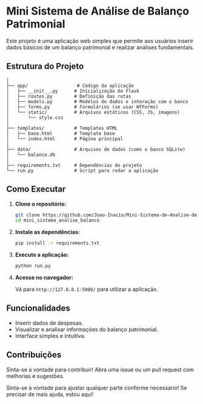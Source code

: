 # Mini Sistema de Análise de Balanço Patrimonial

Este projeto é uma aplicação web simples que permite aos usuários inserir dados básicos de um balanço patrimonial e realizar análises fundamentais.

## Estrutura do Projeto

```mini_sistema_analise_balanco/
│
├── app/                  # Código da aplicação
│   ├── __init__.py      # Inicialização do Flask
│   ├── routes.py        # Definição das rotas
│   ├── models.py        # Modelos de dados e interação com o banco
│   ├── forms.py         # Formulários (se usar WTForms)
│   └── static/          # Arquivos estáticos (CSS, JS, imagens)
│       └── style.css
│
├── templates/           # Templates HTML
│   ├── base.html        # Template base
│   └── index.html       # Página principal
│
├── data/                # Arquivos de dados (como o banco SQLite)
│   └── balanco.db
│
├── requirements.txt     # Dependências do projeto
└── run.py               # Script para rodar a aplicação
```

## Como Executar

1. **Clone o repositório:**

   ```bash
   git clone https://github.com/Joao-Inacio/Mini-Sistema-de-Analise-de-Balanco-Patrimonial
   cd mini_sistema_analise_balanco
   ```

2. **Instale as dependências:**

   ```bash
   pip install -r requirements.txt
   ```

3. **Execute a aplicação:**

   ```bash
   python run.py
   ```

4. **Acesse no navegador:**

   Vá para `http://127.0.0.1:5000/` para utilizar a aplicação.

## Funcionalidades

- Inserir dados de despesas.
- Visualizar e analisar informações do balanço patrimonial.
- Interface simples e intuitiva.

## Contribuições

Sinta-se à vontade para contribuir! Abra uma issue ou um pull request com melhorias e sugestões.

Sinta-se à vontade para ajustar qualquer parte conforme necessário! Se precisar de mais ajuda, estou aqui!
